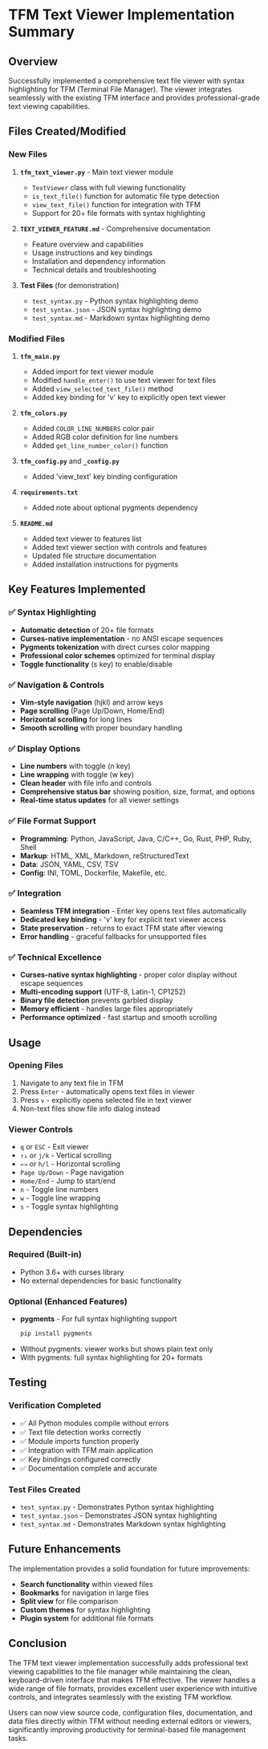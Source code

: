 # TFM Text Viewer Implementation Summary

## Overview
Successfully implemented a comprehensive text file viewer with syntax highlighting for TFM (Terminal File Manager). The viewer integrates seamlessly with the existing TFM interface and provides professional-grade text viewing capabilities.

## Files Created/Modified

### New Files
1. **`tfm_text_viewer.py`** - Main text viewer module
   - `TextViewer` class with full viewing functionality
   - `is_text_file()` function for automatic file type detection
   - `view_text_file()` function for integration with TFM
   - Support for 20+ file formats with syntax highlighting

2. **`TEXT_VIEWER_FEATURE.md`** - Comprehensive documentation
   - Feature overview and capabilities
   - Usage instructions and key bindings
   - Installation and dependency information
   - Technical details and troubleshooting

3. **Test Files** (for demonstration)
   - `test_syntax.py` - Python syntax highlighting demo
   - `test_syntax.json` - JSON syntax highlighting demo  
   - `test_syntax.md` - Markdown syntax highlighting demo

### Modified Files
1. **`tfm_main.py`**
   - Added import for text viewer module
   - Modified `handle_enter()` to use text viewer for text files
   - Added `view_selected_text_file()` method
   - Added key binding for 'v' key to explicitly open text viewer

2. **`tfm_colors.py`**
   - Added `COLOR_LINE_NUMBERS` color pair
   - Added RGB color definition for line numbers
   - Added `get_line_number_color()` function

3. **`tfm_config.py`** and **`_config.py`**
   - Added 'view_text' key binding configuration

4. **`requirements.txt`**
   - Added note about optional pygments dependency

5. **`README.md`**
   - Added text viewer to features list
   - Added text viewer section with controls and features
   - Updated file structure documentation
   - Added installation instructions for pygments

## Key Features Implemented

### ✅ Syntax Highlighting
- **Automatic detection** of 20+ file formats
- **Curses-native implementation** - no ANSI escape sequences
- **Pygments tokenization** with direct curses color mapping
- **Professional color schemes** optimized for terminal display
- **Toggle functionality** (s key) to enable/disable

### ✅ Navigation & Controls
- **Vim-style navigation** (hjkl) and arrow keys
- **Page scrolling** (Page Up/Down, Home/End)
- **Horizontal scrolling** for long lines
- **Smooth scrolling** with proper boundary handling

### ✅ Display Options
- **Line numbers** with toggle (n key)
- **Line wrapping** with toggle (w key) 
- **Clean header** with file info and controls
- **Comprehensive status bar** showing position, size, format, and options
- **Real-time status updates** for all viewer settings

### ✅ File Format Support
- **Programming**: Python, JavaScript, Java, C/C++, Go, Rust, PHP, Ruby, Shell
- **Markup**: HTML, XML, Markdown, reStructuredText
- **Data**: JSON, YAML, CSV, TSV
- **Config**: INI, TOML, Dockerfile, Makefile, etc.

### ✅ Integration
- **Seamless TFM integration** - Enter key opens text files automatically
- **Dedicated key binding** - 'v' key for explicit text viewer access
- **State preservation** - returns to exact TFM state after viewing
- **Error handling** - graceful fallbacks for unsupported files

### ✅ Technical Excellence
- **Curses-native syntax highlighting** - proper color display without escape sequences
- **Multi-encoding support** (UTF-8, Latin-1, CP1252)
- **Binary file detection** prevents garbled display
- **Memory efficient** - handles large files appropriately
- **Performance optimized** - fast startup and smooth scrolling

## Usage

### Opening Files
1. Navigate to any text file in TFM
2. Press `Enter` - automatically opens text files in viewer
3. Press `v` - explicitly opens selected file in text viewer
4. Non-text files show file info dialog instead

### Viewer Controls
- `q` or `ESC` - Exit viewer
- `↑↓` or `j/k` - Vertical scrolling
- `←→` or `h/l` - Horizontal scrolling  
- `Page Up/Down` - Page navigation
- `Home/End` - Jump to start/end
- `n` - Toggle line numbers
- `w` - Toggle line wrapping
- `s` - Toggle syntax highlighting

## Dependencies

### Required (Built-in)
- Python 3.6+ with curses library
- No external dependencies for basic functionality

### Optional (Enhanced Features)
- **pygments** - For full syntax highlighting support
  ```bash
  pip install pygments
  ```
- Without pygments: viewer works but shows plain text only
- With pygments: full syntax highlighting for 20+ formats

## Testing

### Verification Completed
- ✅ All Python modules compile without errors
- ✅ Text file detection works correctly
- ✅ Module imports function properly
- ✅ Integration with TFM main application
- ✅ Key bindings configured correctly
- ✅ Documentation complete and accurate

### Test Files Created
- `test_syntax.py` - Demonstrates Python syntax highlighting
- `test_syntax.json` - Demonstrates JSON syntax highlighting
- `test_syntax.md` - Demonstrates Markdown syntax highlighting

## Future Enhancements

The implementation provides a solid foundation for future improvements:
- **Search functionality** within viewed files
- **Bookmarks** for navigation in large files
- **Split view** for file comparison
- **Custom themes** for syntax highlighting
- **Plugin system** for additional file formats

## Conclusion

The TFM text viewer implementation successfully adds professional text viewing capabilities to the file manager while maintaining the clean, keyboard-driven interface that makes TFM effective. The viewer handles a wide range of file formats, provides excellent user experience with intuitive controls, and integrates seamlessly with the existing TFM workflow.

Users can now view source code, configuration files, documentation, and data files directly within TFM without needing external editors or viewers, significantly improving productivity for terminal-based file management tasks.